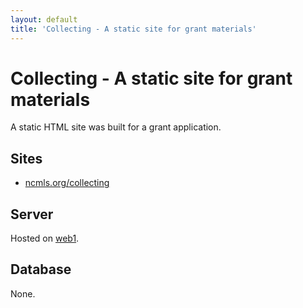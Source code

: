 ```yaml
---
layout: default
title: 'Collecting - A static site for grant materials'
---
```

# Collecting - A static site for grant materials

A static HTML site was built for a grant application.

## Sites ##

* [ncmls.org/collecting](http://ncmls.org/collecting)

## Server ##

Hosted on [web1](../vms/web1.html).

## Database ##

None.